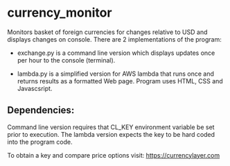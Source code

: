 # currency_monitor
Monitors basket of foreign currencies for changes relative to USD and displays changes on console. There are 2 implementations of the program:

 - exchange.py is a command line version which displays updates once per hour
   to the console (terminal).

 - lambda.py is a simplified version for AWS lambda that runs once and returns
   results as a formatted Web page. Program uses HTML, CSS and Javascsript.

## Dependencies:

Command line version requires that CL_KEY environment variable be set prior to execution. The lambda version expects the key to be hard coded into the program code.

To obtain a key and compare price options visit: https://currencylayer.com
